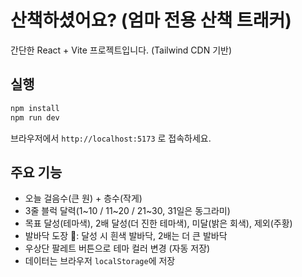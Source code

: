 # 산책하셨어요? (엄마 전용 산책 트래커)

간단한 React + Vite 프로젝트입니다. (Tailwind CDN 기반)

## 실행

```bash
npm install
npm run dev
```

브라우저에서 `http://localhost:5173` 로 접속하세요.

## 주요 기능
- 오늘 걸음수(큰 원) + 층수(작게)
- 3줄 블럭 달력(1~10 / 11~20 / 21~30, 31일은 동그라미)
- 목표 달성(테마색), 2배 달성(더 진한 테마색), 미달(밝은 회색), 제외(주황)
- 발바닥 도장 🐾: 달성 시 흰색 발바닥, 2배는 더 큰 발바닥
- 우상단 팔레트 버튼으로 테마 컬러 변경 (자동 저장)
- 데이터는 브라우저 `localStorage`에 저장
